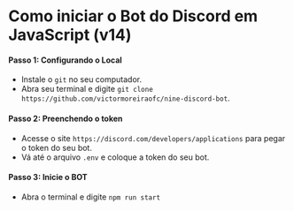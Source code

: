 # Como iniciar o Bot do Discord em JavaScript (v14)

#### Passo 1: Configurando o Local

- Instale o `git` no seu computador.
- Abra seu terminal e digite `git clone https://github.com/victormoreiraofc/nine-discord-bot`.

#### Passo 2: Preenchendo o token

- Acesse o site `https://discord.com/developers/applications` para pegar o token do seu bot.
- Vá até o arquivo `.env` e coloque a token do seu bot.

#### Passo 3: Inicie o BOT

- Abra o terminal e digite `npm run start`
